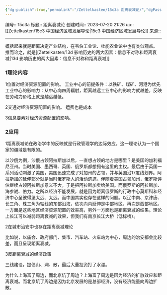 ```yaml
---
{"dg-publish":true,"permalink":"/Zettelkasten/15c3a 距离衰减论/","dgPassFrontmatter":true}
---
```


编号:: 15c3a
标题:: 距离衰减论
创建时间:: 2023-07-20 21:26
up:: [[Zettelkasten/15c3 中国经济区域发展导论\|15c3 中国经济区域发展导论]]
来源:: 

---
概括起来就是距离决定产业结构，在韦伯工业论、杜能农业论中也有类似观点。
推而论之，就是[[Zettelkasten/13d 影响历史的两大因素：信息不对称和距离衰减\|13d 影响历史的两大因素：信息不对称和距离衰减]]

### 1理论内容

1位置对经济资源配置的影响。
工业中心的前提条件：以铁矿、煤矿、河港为优先
工业中心的影响力：从中心向四周辐射，距离越远工业中心的影响力就越差，反映在劳动力价格上就是越远越低。

2交通对经济资源配置的影响。
运费也是成本

3信息要素对经济资源配置的影响。

### 2应用

1距离衰减论在政治学中的反映就是行政管理学的边际效应，这一理论认为一个国家的疆域是有限的。

以沙俄为例，沙俄占领阿拉斯加以后，一直想占领的地方是哪里？是美国的加利福尼亚州。当时美国、墨西哥、英国、俄罗斯都想拥有这里的主权。最后由于英国一系列活动刺激了美国，美国迅速完成了对加州的占领，并与英国沿17度线划界。阿拉斯加的延伸部分就是当时俄罗斯人的活动遗迹。伴随着美国占领加州，俄罗斯评估继续占领阿拉斯加意义不大，于是把阿拉斯加卖给美国。而俄罗斯的阿拉斯加、海参崴、伯力。之所以经济不能发展，就是因为距离俄罗斯的行政中心莫斯科和经济中心圣彼得堡太远、太远。而中国其实也存在这样的问题。以辽中南、京津唐、长三角、珠三角为轴线的东部沿海，依次向内延伸是中部地区，再次是西部地区。一方面是这些地区经济资源配置的效率高，另外一方面也是距离衰减的结果。理论上长江可以减弱距离衰减的效果，但我们有南京长江大桥（低标桥）。

2在城市治安中也存在距离衰减理论

比如说，以庙会、政府部门、集市、汽车站、火车站为中心，周边的治安都会比较差，而且呈现距离衰减。

3反距离衰减的经济政策

三线建设，提倡山、洞、散，最后大量投资打了水漂。

为什么上海富了周边，而北京坑了周边？上海富了周边是因为经济的扩散效应和距离衰减。而北京坑了周边是因为北京发展的是总部经济，没有经济能量向周边扩散。